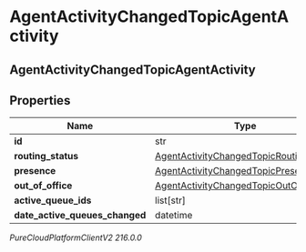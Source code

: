 # AgentActivityChangedTopicAgentActivity

## AgentActivityChangedTopicAgentActivity

## Properties

|Name | Type | Description | Notes|
|------------ | ------------- | ------------- | -------------|
| **id** | str |  | [optional] |
| **routing_status** | [AgentActivityChangedTopicRoutingStatus](AgentActivityChangedTopicRoutingStatus) |  | [optional] |
| **presence** | [AgentActivityChangedTopicPresence](AgentActivityChangedTopicPresence) |  | [optional] |
| **out_of_office** | [AgentActivityChangedTopicOutOfOffice](AgentActivityChangedTopicOutOfOffice) |  | [optional] |
| **active_queue_ids** | list[str] |  | [optional] |
| **date_active_queues_changed** | datetime |  | [optional] |



_PureCloudPlatformClientV2 216.0.0_
